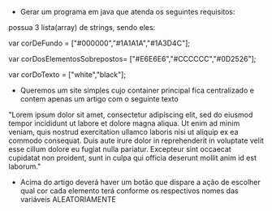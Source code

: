 - Gerar um programa em java que atenda os seguintes requisitos:

possua 3 lista(array) de strings, sendo eles:

var corDeFundo = ["#000000","#1A1A1A","#1A3D4C"];

var corDosElementosSobrepostos= ["#E6E6E6","#CCCCCC","#0D2526"];

var corDoTexto = ["white","black"];

- Queremos um site simples cujo container principal fica centralizado e contem apenas um artigo com o seguinte texto

"Lorem ipsum dolor sit amet, consectetur adipiscing elit, sed do eiusmod tempor incididunt ut labore et dolore magna aliqua. Ut enim ad minim veniam, quis nostrud exercitation ullamco laboris nisi ut aliquip ex ea commodo consequat. Duis aute irure dolor in reprehenderit in voluptate velit esse cillum dolore eu fugiat nulla pariatur. Excepteur sint occaecat cupidatat non proident, sunt in culpa qui officia deserunt mollit anim id est laborum."

- Acima do artigo deverá haver um botão que dispare a ação de escolher qual cor cada elemento terá conforme os respectivos nomes das variáveis ALEATORIAMENTE

